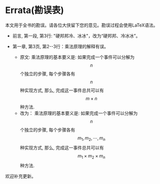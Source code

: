 # Errata(勘误表)

本文用于全书的勘误。请各位大侠留下您的意见。勘误过程会使用LaTeX语法。

* 前言, 第一段, 第3行: "硬邦邦冷、冰冰"，改为“硬邦邦、冷冰冰”。

* 第一章, 第3页, 第2--3行：乘法原理的解释有误。
  * 原文:  乘法原理的基本要义是:
  如果完成一个事件可以分解为 $$n$$ 个独立的步骤, 每个步骤各有 $$n$$ 种实现方式, 
  那么, 完成这一事件总共可以有 $$m \times n$$ 种方法. 
  * 改为：  乘法原理的基本要义是:
  如果完成一个事件可以分解为 $$n$$ 个独立的步骤, 每个步骤各有 $$m_1, m_2, \cdots, m_n$$ 种实现方式, 
  那么, 完成这一事件总共可以有 $$m_1 \times m_2 \times m_n$$ 种方法. 


欢迎补充更新。
